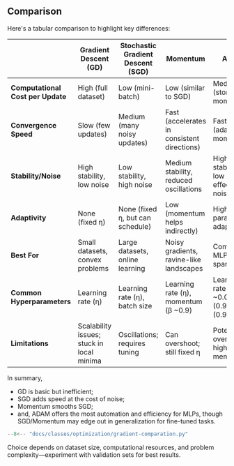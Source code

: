 ## Comparison

Here's a tabular comparison to highlight key differences:

| | Gradient Descent (GD) | Stochastic Gradient Descent (SGD) | Momentum | ADAM |
|--------------------|-----------------------|-------------------------------|-----------------------|-----------------------|
| **Computational Cost per Update** | High (full dataset) | Low (mini-batch) | Low (similar to SGD) | Medium (stores moments) |
| **Convergence Speed** | Slow (few updates) | Medium (many noisy updates) | Fast (accelerates in consistent directions) | Fast (adaptive + momentum) |
| **Stability/Noise** | High stability, low noise | Low stability, high noise | Medium stability, reduced oscillations | High stability, low effective noise |
| **Adaptivity** | None (fixed η) | None (fixed η, but can schedule) | Low (momentum helps indirectly) | High (per-parameter adaptation) |
| **Best For** | Small datasets, convex problems | Large datasets, online learning | Noisy gradients, ravine-like landscapes | Complex MLPs, sparse data |
| **Common Hyperparameters** | Learning rate (η) | Learning rate (η), batch size | Learning rate (η), momentum (β ~0.9) | Learning rate (η ~0.001), β1 (0.9), β2 (0.999), ε |
| **Limitations** | Scalability issues; stuck in local minima | Oscillations; requires tuning | Can overshoot; still fixed η | Potential overfitting; higher memory |

In summary,

- GD is basic but inefficient;
- SGD adds speed at the cost of noise; 
- Momentum smooths SGD; 
- and, ADAM offers the most automation and efficiency for MLPs, though SGD/Momentum may edge out in generalization for fine-tuned tasks.

``` python exec="on" html="on"
--8<-- "docs/classes/optimization/gradient-comparation.py"
```


Choice depends on dataset size, computational resources, and problem complexity—experiment with validation sets for best results.